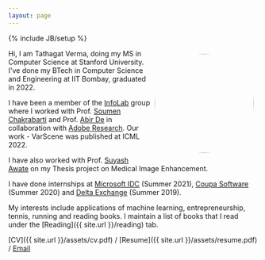```yaml
---
layout: page
---
```

{% include JB/setup %}

<!-- <img style="float: right; width: 25%; padding: 9px;" src=" {{ site.url }}/assets/profile_pic1.jpg"> -->
<img style="float: right; width: 200px; height: 200px; padding: 9px; border-radius: 50%;" src=" {{ site.url }}/assets/224n_poster_headshot.jpg">

Hi, I am Tathagat Verma, doing my MS in Computer Science at Stanford University. I've done my BTech in Computer Science and Engineering at IIT Bombay, graduated in 2022.

I have been a member of the [InfoLab](https://www.cse.iitb.ac.in/infolab/) group where I worked with Prof. [Soumen Chakrabarti](https://www.cse.iitb.ac.in/~soumen) and Prof. [Abir De](https://www.cse.iitb.ac.in/~abir) in collaboration with [Adobe Research](https://research.adobe.com/). Our work - VarScene was published at ICML 2022.

I have also worked with Prof. [Suyash Awate](https://www.cse.iitb.ac.in/~suyash) on my Thesis project on Medical Image Enhancement.

I have done internships at [Microsoft IDC](https://www.microsoft.com/en-in/msidc) (Summer 2021), [Coupa Software](https://www.coupa.com/) (Summer 2020) and [Delta Exchange](https://www.delta.exchange/) (Summer 2019).

My interests include applications of machine learning, entrepreneurship, tennis, running and reading books. I maintain a list of books that I read under the [Reading]({{ site.url }}/reading) tab.

[CV]({{ site.url }}/assets/cv.pdf) / [Resume]({{ site.url }}/assets/resume.pdf) / [Email](mailto:tathagatswagverma@gmail.com)
